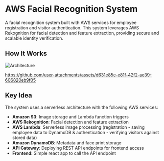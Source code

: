 # AWS Facial Recognition System
A facial recognition system built with AWS services for employee registration and visitor authentication. This system leverages AWS Rekognition for facial detection and feature extraction, providing secure and scalable identity verification.

## How It Works

![Architecture](https://github.com/user-attachments/assets/85568a89-0644-4c4d-b03c-096bc6259617)

https://github.com/user-attachments/assets/d631e85e-e81f-42f2-ae39-606820eb9f05

## Key Idea

The system uses a serverless architecture with the following AWS services:

- **Amazon S3**: Image storage and Lambda function triggers
- **AWS Rekognition**: Facial detection and feature extraction  
- **AWS Lambda**: Serverless image processing (registration - saving employee data to DynamoDB & authentication - verifying visitors against stored data)  
- **Amazon DynamoDB**: Metadata and face print storage 
- **API Gateway**: Deploying REST API endpoints for frontend access
- **Frontend**: Simple react app to call the API endpoint
